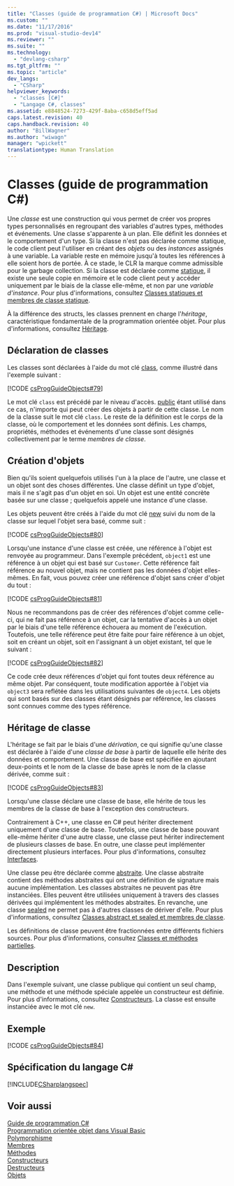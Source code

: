 ```yaml
---
title: "Classes (guide de programmation C#) | Microsoft Docs"
ms.custom: ""
ms.date: "11/17/2016"
ms.prod: "visual-studio-dev14"
ms.reviewer: ""
ms.suite: ""
ms.technology: 
  - "devlang-csharp"
ms.tgt_pltfrm: ""
ms.topic: "article"
dev_langs: 
  - "CSharp"
helpviewer_keywords: 
  - "classes [C#]"
  - "Langage C#, classes"
ms.assetid: e8848524-7273-429f-8aba-c658d5eff5ad
caps.latest.revision: 40
caps.handback.revision: 40
author: "BillWagner"
ms.author: "wiwagn"
manager: "wpickett"
translationtype: Human Translation
---
```

# Classes (guide de programmation C#)
Une *classe* est une construction qui vous permet de créer vos propres types personnalisés en regroupant des variables d'autres types, méthodes et événements.  Une classe s'apparente à un plan.  Elle définit les données et le comportement d'un type.  Si la classe n'est pas déclarée comme statique, le code client peut l'utiliser en créant des *objets* ou des *instances* assignés à une variable.  La variable reste en mémoire jusqu'à toutes les références à elle soient hors de portée.  À ce stade, le CLR la marque comme admissible pour le garbage collection.  Si la classe est déclarée comme [statique](../../../csharp/language-reference/keywords/static.md), il existe une seule copie en mémoire et le code client peut y accéder uniquement par le biais de la classe elle\-même, et non par une *variable d'instance*.  Pour plus d'informations, consultez [Classes statiques et membres de classe statique](../../../csharp/programming-guide/classes-and-structs/static-classes-and-static-class-members.md).  
  
 À la différence des structs, les classes prennent en charge l'*héritage*, caractéristique fondamentale de la programmation orientée objet.  Pour plus d'informations, consultez [Héritage](../../../csharp/programming-guide/classes-and-structs/inheritance.md).  
  
## Déclaration de classes  
 Les classes sont déclarées à l'aide du mot clé [class](../../../csharp/language-reference/keywords/class.md), comme illustré dans l'exemple suivant :  
  
 [!CODE [csProgGuideObjects#79](../CodeSnippet/VS_Snippets_VBCSharp/csProgGuideObjects#79)]  
  
 Le mot clé `class` est précédé par le niveau d'accès.  [public](../../../csharp/language-reference/keywords/public.md) étant utilisé dans ce cas, n'importe qui peut créer des objets à partir de cette classe.  Le nom de la classe suit le mot clé `class`.  Le reste de la définition est le corps de la classe, où le comportement et les données sont définis.  Les champs, propriétés, méthodes et événements d'une classe sont désignés collectivement par le terme *membres de classe*.  
  
## Création d'objets  
 Bien qu'ils soient quelquefois utilisés l'un à la place de l'autre, une classe et un objet sont des choses différentes.  Une classe définit un type d'objet, mais il ne s'agit pas d'un objet en soi.  Un objet est une entité concrète basée sur une classe ; quelquefois appelé une instance d'une classe.  
  
 Les objets peuvent être créés à l'aide du mot clé [new](../../../csharp/language-reference/keywords/new.md) suivi du nom de la classe sur lequel l'objet sera basé, comme suit :  
  
 [!CODE [csProgGuideObjects#80](../CodeSnippet/VS_Snippets_VBCSharp/csProgGuideObjects#80)]  
  
 Lorsqu'une instance d'une classe est créée, une référence à l'objet est renvoyée au programmeur.  Dans l'exemple précédent, `object1` est une référence à un objet qui est basé sur `Customer`.  Cette référence fait référence au nouvel objet, mais ne contient pas les données d'objet elles\-mêmes.  En fait, vous pouvez créer une référence d'objet sans créer d'objet du tout :  
  
 [!CODE [csProgGuideObjects#81](../CodeSnippet/VS_Snippets_VBCSharp/csProgGuideObjects#81)]  
  
 Nous ne recommandons pas de créer des références d'objet comme celle\-ci, qui ne fait pas référence à un objet, car la tentative d'accès à un objet par le biais d'une telle référence échouera au moment de l'exécution.  Toutefois, une telle référence peut être faite pour faire référence à un objet, soit en créant un objet, soit en l'assignant à un objet existant, tel que le suivant :  
  
 [!CODE [csProgGuideObjects#82](../CodeSnippet/VS_Snippets_VBCSharp/csProgGuideObjects#82)]  
  
 Ce code crée deux références d'objet qui font toutes deux référence au même objet.  Par conséquent, toute modification apportée à l'objet via `object3` sera reflétée dans les utilisations suivantes de `object4`.  Les objets qui sont basés sur des classes étant désignés par référence, les classes sont connues comme des types référence.  
  
## Héritage de classe  
 L'héritage se fait par le biais d'une *dérivation*, ce qui signifie qu'une classe est déclarée à l'aide d'une *classe de base* à partir de laquelle elle hérite des données et comportement.  Une classe de base est spécifiée en ajoutant deux\-points et le nom de la classe de base après le nom de la classe dérivée, comme suit :  
  
 [!CODE [csProgGuideObjects#83](../CodeSnippet/VS_Snippets_VBCSharp/csProgGuideObjects#83)]  
  
 Lorsqu'une classe déclare une classe de base, elle hérite de tous les membres de la classe de base à l'exception des constructeurs.  
  
 Contrairement à C\+\+, une classe en C\# peut hériter directement uniquement d'une classe de base.  Toutefois, une classe de base pouvant elle\-même hériter d'une autre classe, une classe peut hériter indirectement de plusieurs classes de base.  En outre, une classe peut implémenter directement plusieurs interfaces.  Pour plus d'informations, consultez [Interfaces](../../../csharp/programming-guide/interfaces/index.md).  
  
 Une classe peu être déclarée comme [abstraite](../../../csharp/language-reference/keywords/abstract.md).  Une classe abstraite contient des méthodes abstraites qui ont une définition de signature mais aucune implémentation.  Les classes abstraites ne peuvent pas être instanciées.  Elles peuvent être utilisées uniquement à travers des classes dérivées qui implémentent les méthodes abstraites.  En revanche, une classe [sealed](../../../csharp/language-reference/keywords/sealed.md) ne permet pas à d'autres classes de dériver d'elle.  Pour plus d'informations, consultez [Classes abstract et sealed et membres de classe](../../../csharp/programming-guide/classes-and-structs/abstract-and-sealed-classes-and-class-members.md).  
  
 Les définitions de classe peuvent être fractionnées entre différents fichiers sources.  Pour plus d'informations, consultez [Classes et méthodes partielles](../../../csharp/programming-guide/classes-and-structs/partial-classes-and-methods.md).  
  
## Description  
 Dans l'exemple suivant, une classe publique qui contient un seul champ, une méthode et une méthode spéciale appelée un constructeur est définie.  Pour plus d'informations, consultez [Constructeurs](../../../csharp/programming-guide/classes-and-structs/constructors.md).  La classe est ensuite instanciée avec le mot clé `new`.  
  
## Exemple  
 [!CODE [csProgGuideObjects#84](../CodeSnippet/VS_Snippets_VBCSharp/csProgGuideObjects#84)]  
  
## Spécification du langage C\#  
 [!INCLUDE[CSharplangspec](../../../csharp/language-reference/keywords/includes/csharplangspec_md.md)]  
  
## Voir aussi  
 [Guide de programmation C\#](../../../csharp/programming-guide/index.md)   
 [Programmation orientée objet dans Visual Basic](../Topic/Object-Oriented%20Programming%20\(C%23%20and%20Visual%20Basic\).md)   
 [Polymorphisme](../../../csharp/programming-guide/classes-and-structs/polymorphism.md)   
 [Membres](../../../csharp/programming-guide/classes-and-structs/members.md)   
 [Méthodes](../../../csharp/programming-guide/classes-and-structs/methods.md)   
 [Constructeurs](../../../csharp/programming-guide/classes-and-structs/constructors.md)   
 [Destructeurs](../../../csharp/programming-guide/classes-and-structs/destructors.md)   
 [Objets](../../../csharp/programming-guide/classes-and-structs/objects.md)